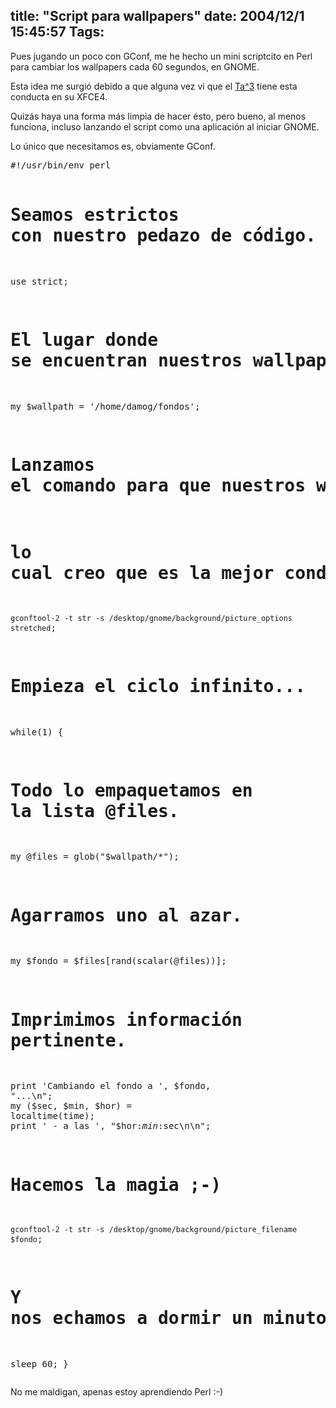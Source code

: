 title: "Script para wallpapers"
date: 2004/12/1 15:45:57
Tags: 
---
<p>Pues jugando un poco con GConf, me he hecho un mini scriptcito en Perl para cambiar los wallpapers cada 60 segundos, en GNOME.

Esta idea me surgió debido a que alguna vez vi que el <a href="http://blog.tacvbo.net/">Ta^3</a> tiene esta conducta en su XFCE4.

Quizás haya una forma más limpia de hacer ésto, pero bueno, al menos funciona, incluso lanzando el script como una aplicación al iniciar GNOME.

Lo único que necesitamos es, obviamente GConf.
</p>
<pre>#!/usr/bin/env perl

# Seamos estrictos con nuestro pedazo de código.
use strict;

# El lugar donde se encuentran nuestros wallpapers:
my $wallpath = '/home/damog/fondos';

# Lanzamos el comando para que nuestros wallpapers llenen la pantalla,
# lo cual creo que es la mejor conducta al poner los wallpapers.
`gconftool-2 -t str -s /desktop/gnome/background/picture_options stretched`;

# Empieza el ciclo infinito...
while(1) {
# Todo lo empaquetamos en la lista @files.
my @files = glob("$wallpath/*");

# Agarramos uno al azar.
my $fondo = $files[rand(scalar(@files))];

# Imprimimos información pertinente.
print 'Cambiando el fondo a ', $fondo, "...\n";
my ($sec, $min, $hor) = localtime(time);
print ' - a las ', "$hor:$min:$sec\n\n";

# Hacemos la magia ;-)
`gconftool-2 -t str -s /desktop/gnome/background/picture_filename $fondo`;

# Y nos echamos a dormir un minuto para luego volver a ciclar.
sleep 60;
}</pre>
<p>
No me maldigan, apenas estoy aprendiendo Perl :-) </p>
